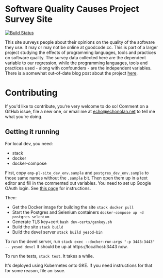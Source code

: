 # Software Quality Causes Project Survey Site

[![Build Status](https://travis-ci.org/enolan/emp-pl-site.svg?branch=master)](https://travis-ci.org/enolan/emp-pl-site)

This site surveys people about their opinions on the quality of the software
they use. It may or may not be online at goodcode.cc. This is part of a larger
project studying the effects of programming languages, tools and practices on
software quality. The survey data collected here are the dependent variable to
our regression, while the programming languages, tools and practices used -
along with confounders - are the independent variables. There is a somewhat
out-of-date blog post about the project
[here](http://www.echonolan.net/posts/2016-05-19-notes-toward-an-empirical-study-of-programming-language-effectiveness.html).

# Contributing

If you'd like to contribute, you're very welcome to do so! Comment on a GitHub
issue, file a new one, or email me at echo@echonolan.net to tell me what you're
doing.

## Getting it running

For local dev, you need:

- stack
- docker
- docker-compose

First, copy `emp-pl-site_dev_env.sample` and `postgres_dev_env.sample` to those
same names without the `.sample` bit. Then open them up in a text editor and
fill in the commented out variables. You need to set up Google OAuth login. See
[this page](https://hackage.haskell.org/package/yesod-auth-1.4.17/docs/Yesod-Auth-GoogleEmail2.html)
for instructions.

Then:
- Get the Docker image for building the site `stack docker pull`
- Start the Postgres and Selenium containers `docker-compose up -d postgres selenium`
- Generate TLS key+cert `bash dev-certs/genkey.sh`
- Build the site `stack build`
- Build the devel server `stack build yesod-bin`

To run the devel server, run `stack exec --docker-run-args "-p 3443:3443" -- yesod devel`
It should be up at https://localhost:3443 now.

To run the tests, `stack test`. It takes a while.

It's deployed using Kubernetes onto GKE. If you need instructions for that for
some reason, file an issue.
